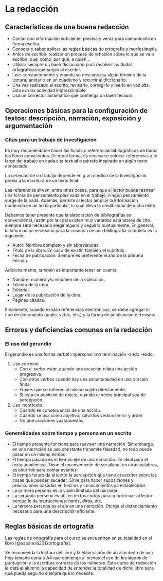 # La redacción

## Características de una buena redacción

* Contar con información suficiente, precisa y veraz para comunicarla en forma escrita.
* Conocer y saber aplicar las reglas básicas de ortografía y morfosintaxis.
* Antes de escribir, realizar un proceso de reflexión  sobre lo que se va a escribir: qué, cómo,
  por qué, a quién...
* Utilizar  siempre un  buen diccionario  para  resolver las  dudas ortográficas  que surjan  al
  escribir.
* Leer  constantemente y  cuando se  desconozca  algún término  de  la lectura,  anotarlo en  un
  cuaderno y recurrir al diccionario.
* Una  vez realizado  el  escrito, revisarlo,  corregirlo  y leerlo  en voz  alta.  Esta es  una
  actividad imprescindible.
* Usa un corrector automático que contenga un buen tesauro.

## Operaciones básicas para la configuración de textos: descripción, narración, exposición y argumentación

### Citas para un trabajo de investigación

Es  muy  recomendable  hacer  las  fichas  o referencias  bibliográficas  de  todos  los  libros
consultados. De  igual forma, es necesario  colocar referencias a  lo largo del trabajo  en cada
cita textual o párrafo inspirado en algún texto consultado.

La seriedad de un trabajo depende en gran medida de la investigación previa a la escritura de un
texto final.

Las  referencias sirven,  entre otras  cosas, para  que el  lector pueda  rastrear una  forma de
pensamiento plasmada  en el  trabajo, ningún pensamiento  surge de la  nada. Además,  permite al
lector ampliar la información contenida en un texto particular, lo cual eleva la credibilidad de
dicho texto.

Debemos tener presente  que la elaboración de  bibliografías es convencional, razón  por la cual
existen  muy variados  estándares  de cita,  siempre  será necesario  elegir  alguno y  seguirlo
puntualmente. En general, la información necesaria para la creación de una bibliografía completa
es la siguiente:

* Autor: Nombre completo y sin abreviaturas.
* Título de la obra: En caso de existir, también el subtítulo.
* Fecha  de publicación: Siempre es preferente el año de la primera edición.

Adicionalmente, también es importante tener en cuenta:

* Nombre, número y/o volumen de la colección.
* Edición de la obra.
* Editorial.
* Lugar de la publicación de la obra.
* Páginas citadas.

Finalmente,  cuando existan  referencias  electrónicas, se  debe agregar  el  tipo de  documento
(audio, video, etc.) y la forma de publicación del mismo.

## Errores y deficiencias comunes en la redacción

### El uso del gerundio

El gerundio es una forma verbal impersonal con terminación -ando -endo.

1. Uso correcto
   * Con el verbo *estar*, cuando una oreación relata una acción progresiva.
   * Con otros verbos cuando hay una simultaneidad en una oración finita.
   * Frases que se refieren al mismo sujeto directamente.
   * Si está en posición de objeto, cuando el verbo principal sea de percepción.
2. Uso incorrecto
   * Cuando es consecuencia de una acción.
   * Cuando se usa como adjetivo, salvo los verbos hervir y arder.
   * No une oraciones yuxtapuestas.

### Generalidades sobre tiempo y persona en un escrito

* El tiempo presente funciona para reavivar una  narración. Sin embargo, en una narración su uso
  constante transmite falsedad, no todo puede pasar en un mismo tiempo.
* El tiempo pasado es  el tiempo eje de una narración. Es ideal  para el texto académico.  Tiene
  el inconveniente de ser plano, en otras palabras, es aburrido para contar eventos.
* El tiempo futuro da  al lector la percepción que tiene el escritor  sobre las cosas que pueden
  suceder. Sirve  para hacer suposiciones  y predicciones basadas  en hechos y  conocimientos ya
  establecidos.
* La primera persona es la visión limitada del narrador.
* La segunda  persona  es  útil en  textos  cortos  para condicionar  al  lector  porque le  da
  instrucciones: *harás*, *dirás*, etc.
* La tercera  persona es el eje en  una narración. Otorga el distanciamiento  necesario para una
  descripción eficiente.

## Reglas básicas de ortografía

Las  reglas  de  ortografía   para  el  curso  se  encuentran  en  su   totalidad  en  el  libro
[@espanola2012ortografia].

Se recomienda la lectura del libro y la elaboración de un acordeón de una hoja tamaño carta o A4
que  contenga al  menos el  uso de  los  signos de  puntuación y  la escritura  correcta de  los
números. Este  curso de redacción  le dará al  alumno la capacidad  de entender la  totalidad de
dicho libro para que pueda seguirlo siempre que lo necesite.
